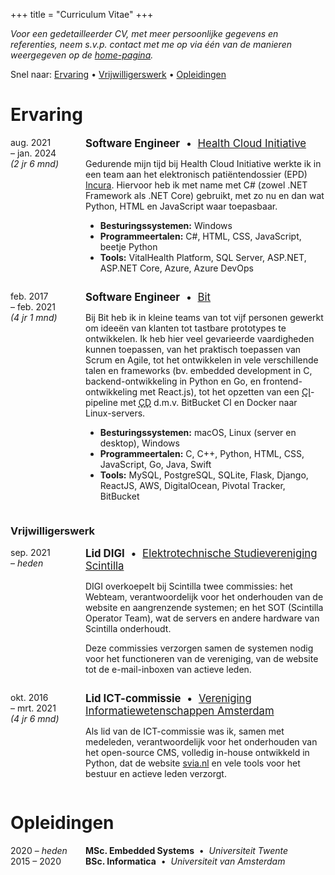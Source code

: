 +++
title = "Curriculum Vitae"
+++

*Voor een gedetailleerder CV, met meer persoonlijke gegevens en referenties, neem s.v.p. 
contact met me op via één van de manieren weergegeven op de [home-pagina](/nl).*

Snel naar:
<a href="#ervaring">Ervaring</a> &bull;
<a href="#vrijwilligerswerk">Vrijwilligerswerk</a> &bull;
<a href="#opleidingen">Opleidingen</a>

# Ervaring
<div style="display: flex;">
    <div style="min-width: 120px;">
        aug. 2021<br>
        &ndash; jan. 2024<br>
        <em>(2 jr 6 mnd)</em>
    </div>
    <div>
        <div style="font-size: 1.2em;">
            <strong>Software Engineer</strong>
            &nbsp;&bull;&nbsp;
            <a href="https://healthcloudinitiative.com">Health Cloud Initiative</a>
        </div>
        <p>
            Gedurende mijn tijd bij Health Cloud Initiative werkte ik in een team aan het
            elektronisch patiëntendossier (EPD) <a href="https://www.incura.nl/">Incura</a>.
            Hiervoor heb ik met name met C# (zowel .NET Framework als .NET Core) gebruikt, met zo nu
            en dan wat Python, HTML en JavaScript waar toepasbaar.
        </p>
        <ul>
            <li><strong>Besturingssystemen:</strong> Windows</li>
            <li><strong>Programmeertalen:</strong> C#, HTML, CSS, JavaScript, beetje Python
            <li><strong>Tools:</strong> VitalHealth Platform, SQL Server, ASP.NET, ASP.NET Core, Azure, Azure DevOps</li>
        </ul>
    </div>
</div>
<div style="display: flex; margin-top: 1em;">
    <div style="min-width: 120px;">
        feb. 2017<br>
        &ndash; feb. 2021<br>
        <em>(4 jr 1 mnd)</em>
    </div>
    <div>
        <div style="font-size: 1.2em;">
            <strong>Software Engineer</strong>
            &nbsp;&bull;&nbsp;
            <a href="https://wearebit.com/">Bit</a>
        </div>
        <p>
            Bij Bit heb ik in kleine teams van tot vijf personen gewerkt om ideeën van klanten
            tot tastbare prototypes te ontwikkelen. Ik heb hier veel gevarieerde vaardigheden kunnen
            toepassen, van het praktisch toepassen van Scrum en Agile, tot het ontwikkelen in vele
            verschillende talen en frameworks (bv. embedded development in C, backend-ontwikkeling
            in Python en Go, en frontend-ontwikkeling met React.js), tot het opzetten van een
            <span style="text-decoration: underline dashed" title="Continuous Integration">CI</span>-pipeline
            met <span style="text-decoration: underline dashed" title="Continuous Delivery">CD</span>
            d.m.v. BitBucket CI en Docker naar Linux-servers.
        </p>
        <ul>
            <li><strong>Besturingssystemen:</strong> macOS, Linux (server en desktop), Windows</li>
            <li><strong>Programmeertalen:</strong> C, C++, Python, HTML, CSS, JavaScript, Go, Java, Swift
            <li><strong>Tools:</strong> MySQL, PostgreSQL, SQLite, Flask, Django, ReactJS, AWS, DigitalOcean, Pivotal Tracker, BitBucket</li>
        </ul>
    </div>
</div>

### Vrijwilligerswerk
<div style="display: flex;">
    <div style="min-width: 120px;">
        sep. 2021<br>
        &ndash; <em>heden</em>
    </div>
    <div>
        <div style="font-size: 1.2em;">
            <strong>Lid DIGI</strong>
            &nbsp;&bull;&nbsp;
            <a href="https://scintilla.utwente.nl">Elektrotechnische Studievereniging Scintilla</a>
        </div>
        <p>
            DIGI overkoepelt bij Scintilla twee commissies: het Webteam, verantwoordelijk voor het
            onderhouden van de website en aangrenzende systemen; en het SOT (Scintilla Operator
            Team), wat de servers en andere hardware van Scintilla onderhoudt.
        </p>
        <p>
            Deze commissies verzorgen samen de systemen nodig voor het functioneren van de
            vereniging, van de website tot de e-mail-inboxen van actieve leden.
        </p>
    </div>
</div>
<div style="display: flex; margin-top: 1em;">
    <div style="min-width: 120px;">
        okt. 2016<br>
        &ndash; mrt. 2021<br>
        <em>(4 jr 6 mnd)</em>
    </div>
    <div>
        <div style="font-size: 1.2em;">
            <strong>Lid ICT-commissie</strong>
            &nbsp;&bull;&nbsp;
            <a href="https://svia.nl">Vereniging Informatiewetenschappen Amsterdam</a>
        </div>
        <p>
            Als lid van de ICT-commissie was ik, samen met medeleden, verantwoordelijk voor het
            onderhouden van het open-source CMS, volledig in-house ontwikkeld in Python, dat de
            website <a href="https://svia.nl">svia.nl</a> en vele tools voor het bestuur en actieve
            leden verzorgt.
        </p>
    </div>
</div>

# Opleidingen
<div style="display: flex;">
    <div style="min-width: 120px;">
        2020 &ndash; <em>heden</em>
    </div>
    <div>
        <strong>MSc. Embedded Systems</strong>
        &nbsp;&bull;&nbsp;
        <em>Universiteit Twente</em>
    </div>
</div>
<div style="display: flex;">
    <div style="min-width: 120px;">
        2015 &ndash; 2020
    </div>
    <div>
        <strong>BSc. Informatica</strong>
        &nbsp;&bull;&nbsp;
        <em>Universiteit van Amsterdam</em>
    </div>
</div>